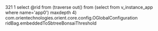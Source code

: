 321 1 select @rid from (traverse out() from (select from v_instance_app where name='app0') maxdepth 4) 
com.orientechnologies.orient.core.config.OGlobalConfiguration
ridBag.embeddedToSbtreeBonsaiThreshold
